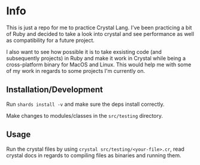# Info

This is just a repo for me to practice Crystal Lang. I've been practicing a bit of Ruby and decided to take a look into crystal and see performance as well as compatibility for a future project.

I also want to see how possible it is to take exsisting code (and subsequently projects) in Ruby and make it work in Crystal while being a cross-platform binary for MacOS and Linux. This would help me with some of my work in regards to some projects I'm currently on.

## Installation/Development

Run `shards install -v` and make sure the deps install correctly.

Make changes to modules/classes in the `src/testing` directory.

## Usage

Run the crystal files by using `crystal src/testing/<your-file>.cr`, read crystal docs in regards to compiling files as binaries and running them.


